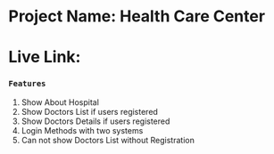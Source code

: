 # Project Name: Health Care Center

# Live Link: 

### `Features`
1. Show About Hospital
2. Show Doctors List if users registered
3. Show Doctors Details if users registered
4. Login Methods with two systems
5. Can not show Doctors List without Registration
